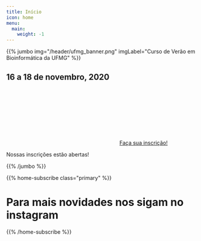 ```yaml
---
title: Início
icon: home
menu:
  main:
    weight: -1
---
```


{{% jumbo img="/header/ufmg_banner.png" imgLabel="Curso de Verão em Bioinformática da UFMG" %}}

## 16 a 18 de novembro, 2020

<a class="btn primary btn-lg" href="https://forms.gle/xjuGBhNGS7CtMpRg9">
    <svg class="icon icon-cfp"><use xlink:href="#cfp"></use></svg>Faça sua inscrição!
</a>

Nossas inscrições estão abertas!

{{% /jumbo %}}

<!-- ... -->

{{% home-subscribe  class="primary" %}}

# Para mais novidades nos sigam no instagram

{{% /home-subscribe %}}

